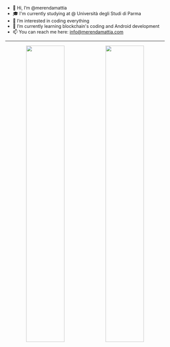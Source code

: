 - 👋 Hi, I’m @merendamattia
- 🎓 I'm currently studying at @ Università degli Studi di Parma
- 👀 I’m interested in coding everything
- 🌱 I’m currently learning blockchain's coding and Android development
- 📫 You can reach me here: info@merendamattia.com

---
<p align="center">
 <img align='center' width="49%" src="https://github-readme-stats.vercel.app/api?username=merendamattia&show_icons=true&theme=light&hide_border=true"/>
 <img align='center' width="49%" src="https://github-readme-streak-stats.herokuapp.com/?user=merendamattia&theme=light&hide_border=true"/>
</p>

<!---
merendamattia/merendamattia is a ✨ special ✨ repository because its `README.md` (this file) appears on your GitHub profile.
You can click the Preview link to take a look at your changes.
--->
